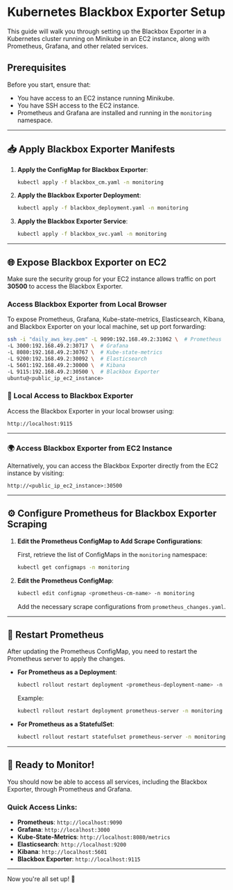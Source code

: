 
# Kubernetes Blackbox Exporter Setup

This guide will walk you through setting up the Blackbox Exporter in a Kubernetes cluster running on Minikube in an EC2 instance, along with Prometheus, Grafana, and other related services.

## Prerequisites

Before you start, ensure that:
- You have access to an EC2 instance running Minikube.
- You have SSH access to the EC2 instance.
- Prometheus and Grafana are installed and running in the `monitoring` namespace.

---

## 📥 Apply Blackbox Exporter Manifests

1. **Apply the ConfigMap for Blackbox Exporter**:
   ```bash
   kubectl apply -f blackbox_cm.yaml -n monitoring
   ```

2. **Apply the Blackbox Exporter Deployment**:
   ```bash
   kubectl apply -f blackbox_deployment.yaml -n monitoring
   ```

3. **Apply the Blackbox Exporter Service**:
   ```bash
   kubectl apply -f blackbox_svc.yaml -n monitoring
   ```

---

## 🌐 Expose Blackbox Exporter on EC2

Make sure the security group for your EC2 instance allows traffic on port **30500** to access the Blackbox Exporter.

### Access Blackbox Exporter from Local Browser

To expose Prometheus, Grafana, Kube-state-metrics, Elasticsearch, Kibana, and Blackbox Exporter on your local machine, set up port forwarding:

```bash
ssh -i "daily_aws_key.pem" -L 9090:192.168.49.2:31062 \  # Prometheus
-L 3000:192.168.49.2:30717 \  # Grafana
-L 8080:192.168.49.2:30767 \  # Kube-state-metrics
-L 9200:192.168.49.2:30092 \  # Elasticsearch
-L 5601:192.168.49.2:30000 \  # Kibana
-L 9115:192.168.49.2:30500 \  # Blackbox Exporter
ubuntu@<public_ip_ec2_instance>
```

### 🔗 Local Access to Blackbox Exporter

Access the Blackbox Exporter in your local browser using:

```
http://localhost:9115
```

---

### 🌍 Access Blackbox Exporter from EC2 Instance

Alternatively, you can access the Blackbox Exporter directly from the EC2 instance by visiting:

```
http://<public_ip_ec2_instance>:30500
```

---

## ⚙️ Configure Prometheus for Blackbox Exporter Scraping

1. **Edit the Prometheus ConfigMap to Add Scrape Configurations**:

   First, retrieve the list of ConfigMaps in the `monitoring` namespace:
   ```bash
   kubectl get configmaps -n monitoring
   ```

2. **Edit the Prometheus ConfigMap**:
   ```bash
   kubectl edit configmap <prometheus-cm-name> -n monitoring
   ```

   Add the necessary scrape configurations from `prometheus_changes.yaml`.

---

## 🔄 Restart Prometheus

After updating the Prometheus ConfigMap, you need to restart the Prometheus server to apply the changes.

- **For Prometheus as a Deployment**:
  ```bash
  kubectl rollout restart deployment <prometheus-deployment-name> -n monitoring
  ```

  Example:
  ```bash
  kubectl rollout restart deployment prometheus-server -n monitoring
  ```

- **For Prometheus as a StatefulSet**:
  ```bash
  kubectl rollout restart statefulset prometheus-server -n monitoring
  ```

---

## 🚀 Ready to Monitor!

You should now be able to access all services, including the Blackbox Exporter, through Prometheus and Grafana.

### Quick Access Links:
- **Prometheus**: `http://localhost:9090`
- **Grafana**: `http://localhost:3000`
- **Kube-State-Metrics**: `http://localhost:8080/metrics`
- **Elasticsearch**: `http://localhost:9200`
- **Kibana**: `http://localhost:5601`
- **Blackbox Exporter**: `http://localhost:9115`

---

Now you're all set up! 🎉 
